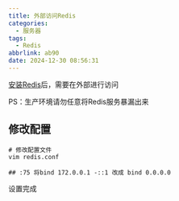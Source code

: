 ```yaml
---
title: 外部访问Redis
categories:
  - 服务器
tags:
  - Redis
abbrlink: ab90
date: 2024-12-30 08:56:31
---
```


[安装Redis](安装Redis.md)后，需要在外部进行访问

PS：生产环境请勿任意将Redis服务暴漏出来

## 修改配置

```shell
# 修改配置文件
vim redis.conf

## :75 将bind 172.0.0.1 -::1 改成 bind 0.0.0.0
```

设置完成
